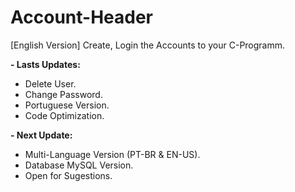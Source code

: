 # Account-Header
[English Version] Create, Login the Accounts to your C-Programm.

**- Lasts Updates:**
  - Delete User.
  - Change Password.
  - Portuguese Version.
  - Code Optimization.

**- Next Update:**
  - Multi-Language Version (PT-BR & EN-US).
  - Database MySQL Version.
  - Open for Sugestions.
